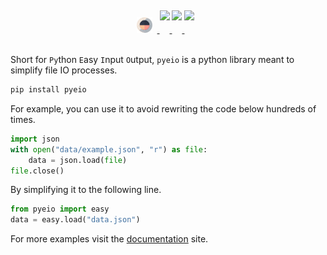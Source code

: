 <div align="center">
<a href="https://harttraveller.com/pyeio" target="_blank">
<img src="https://raw.githubusercontent.com/harttraveller/pyeio/main/docs/assets/pyeio-large.png" height=25 style="position: relative; left: -8px;">
</a>
<a href="https://github.com/harttraveller/pyeio/blob/main/LICENSE" target="_blank">
<img src="https://img.shields.io/badge/license-MIT-blue" height=25 style="position: relative; top: -20px;">
</a>
<a href="https://www.python.org/downloads" target="_blank">
<img src="https://img.shields.io/badge/python-3.10-blue" height=25 style="position: relative; top: -20px;">
</a>
<a href="https://github.com/psf/black" target="_blank">
<img src="https://img.shields.io/badge/code%20style-black-black" height=25 style="position: relative; top: -20px;">
</a>
</div>

<br>

Short for `Py`thon `E`asy `I`nput `O`utput, `pyeio` is a python library meant to simplify file IO processes.

```bash
pip install pyeio
```

For example, you can use it to avoid rewriting the code below hundreds of times.

```python
import json
with open("data/example.json", "r") as file:
    data = json.load(file)
file.close()
```

By simplifying it to the following line.

```python
from pyeio import easy
data = easy.load("data.json")
```

For more examples visit the [documentation](https://harttraveller.com/pyeio) site.




